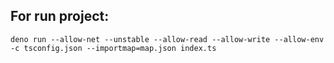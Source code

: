 ## For run project:

`deno run --allow-net --unstable --allow-read --allow-write --allow-env -c tsconfig.json --importmap=map.json index.ts`